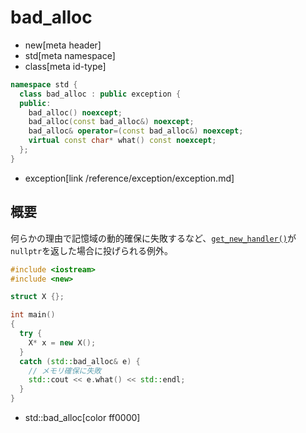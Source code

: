 # bad_alloc
* new[meta header]
* std[meta namespace]
* class[meta id-type]

```cpp
namespace std {
  class bad_alloc : public exception {
  public:
    bad_alloc() noexcept;
    bad_alloc(const bad_alloc&) noexcept;
    bad_alloc& operator=(const bad_alloc&) noexcept;
    virtual const char* what() const noexcept;
  };
}
```
* exception[link /reference/exception/exception.md]

## 概要
何らかの理由で記憶域の動的確保に失敗するなど、[`get_new_handler()`](get_new_handler.md)が`nullptr`を返した場合に投げられる例外。


```cpp
#include <iostream>
#include <new>

struct X {};

int main()
{
  try {
    X* x = new X();
  }
  catch (std::bad_alloc& e) {
    // メモリ確保に失敗
    std::cout << e.what() << std::endl;
  }
}
```
* std::bad_alloc[color ff0000]

